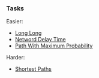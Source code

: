 ### Tasks
Easier:
* [Long Long](https://www.hackerrank.com/contests/sda-hw-11/challenges/long-long/problem)
* [Netword Delay Time](https://leetcode.com/problems/network-delay-time/)
* [Path With Maximum Probability](https://leetcode.com/problems/path-with-maximum-probability/description/)

Harder:
* [Shortest Paths](https://www.hackerrank.com/contests/6-20232024/challenges/shortest-paths-2/problem)
